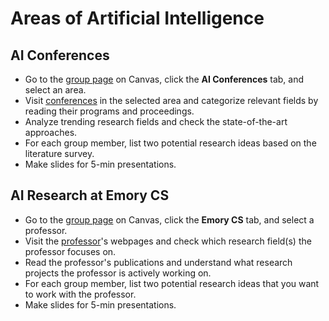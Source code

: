 # Areas of Artificial Intelligence

## AI Conferences

* Go to the [group page](https://canvas.emory.edu/courses/105451/groups) on Canvas, click the **AI Conferences** tab, and select an area.
* Visit [conferences](ai_conferences.md) in the selected area and categorize relevant fields by reading their programs and proceedings.
* Analyze trending research fields and check the state-of-the-art approaches.
* For each group member, list two potential research ideas based on the literature survey.
* Make slides for 5-min presentations.

## AI Research at Emory CS

* Go to the [group page](https://canvas.emory.edu/courses/105451/groups) on Canvas, click the **Emory CS** tab, and select a professor.
* Visit the [professor](ai_emorycs.md)'s webpages and check which research field(s) the professor focuses on.
* Read the professor's publications and understand what research projects the professor is actively working on.
* For each group member, list two potential research ideas that you want to work with the professor.
* Make slides for 5-min presentations.
